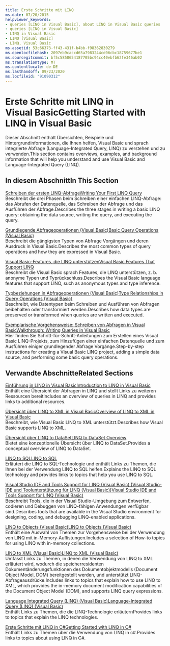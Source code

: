 ```yaml
---
title: Erste Schritte mit LINQ
ms.date: 07/20/2015
helpviewer_keywords:
- queries [LINQ in Visual Basic], about LINQ in Visual Basic queries
- queries [LINQ in Visual Basic]
- LINQ in Visual Basic
- LINQ [Visual Basic]
- LINQ, Visual Basic
ms.assetid: 53c66373-ff43-431f-b4bb-f98362830279
ms.openlocfilehash: 2097eb9caccd65a7983244cd06cbc18759677be1
ms.sourcegitcommit: bf5c5850654187705bc94cc40ebfb62fe346ab02
ms.translationtype: MT
ms.contentlocale: de-DE
ms.lasthandoff: 09/23/2020
ms.locfileid: "91090312"
---
```

# <a name="getting-started-with-linq-in-visual-basic"></a><span data-ttu-id="f8f57-102">Erste Schritte mit LINQ in Visual Basic</span><span class="sxs-lookup"><span data-stu-id="f8f57-102">Getting Started with LINQ in Visual Basic</span></span>

<span data-ttu-id="f8f57-103">Dieser Abschnitt enthält Übersichten, Beispiele und Hintergrundinformationen, die Ihnen helfen, Visual Basic und sprach integrierte Abfrage (Language-Integrated Query, LINQ) zu verstehen und zu verwenden.</span><span class="sxs-lookup"><span data-stu-id="f8f57-103">This section contains overviews, examples, and background information that will help you understand and use Visual Basic and Language-Integrated Query (LINQ).</span></span>  
  
## <a name="in-this-section"></a><span data-ttu-id="f8f57-104">In diesem Abschnitt</span><span class="sxs-lookup"><span data-stu-id="f8f57-104">In This Section</span></span>  

 [<span data-ttu-id="f8f57-105">Schreiben der ersten LINQ-Abfrage</span><span class="sxs-lookup"><span data-stu-id="f8f57-105">Writing Your First LINQ Query</span></span>](writing-your-first-linq-query.md)  
 <span data-ttu-id="f8f57-106">Beschreibt die drei Phasen beim Schreiben einer einfachen LINQ-Abfrage: das Abrufen der Datenquelle, das Schreiben der Abfrage und das Ausführen der Abfrage.</span><span class="sxs-lookup"><span data-stu-id="f8f57-106">Describes the three stages in writing a basic LINQ query: obtaining the data source, writing the query, and executing the query.</span></span>  
  
 [<span data-ttu-id="f8f57-107">Grundlegende Abfrageoperationen (Visual Basic)</span><span class="sxs-lookup"><span data-stu-id="f8f57-107">Basic Query Operations (Visual Basic)</span></span>](basic-query-operations.md)  
 <span data-ttu-id="f8f57-108">Beschreibt die gängigsten Typen von Abfrage Vorgängen und deren Ausdruck in Visual Basic.</span><span class="sxs-lookup"><span data-stu-id="f8f57-108">Describes the most common types of query operations and how they are expressed in Visual Basic.</span></span>  
  
 [<span data-ttu-id="f8f57-109">Visual Basic-Features, die LINQ unterstützen</span><span class="sxs-lookup"><span data-stu-id="f8f57-109">Visual Basic Features That Support LINQ</span></span>](features-that-support-linq.md)  
 <span data-ttu-id="f8f57-110">Beschreibt die Visual Basic sprach Features, die LINQ unterstützen, z. b. anonyme Typen und Typrückschluss.</span><span class="sxs-lookup"><span data-stu-id="f8f57-110">Describes the Visual Basic language features that support LINQ, such as anonymous types and type inference.</span></span>  
  
 [<span data-ttu-id="f8f57-111">Typbeziehungen in Abfrageoperationen (Visual Basic)</span><span class="sxs-lookup"><span data-stu-id="f8f57-111">Type Relationships in Query Operations (Visual Basic)</span></span>](type-relationships-in-query-operations.md)  
 <span data-ttu-id="f8f57-112">Beschreibt, wie Datentypen beim Schreiben und Ausführen von Abfragen beibehalten oder transformiert werden.</span><span class="sxs-lookup"><span data-stu-id="f8f57-112">Describes how data types are preserved or transformed when queries are written and executed.</span></span>  
  
 [<span data-ttu-id="f8f57-113">Exemplarische Vorgehensweise: Schreiben von Abfragen in Visual Basic</span><span class="sxs-lookup"><span data-stu-id="f8f57-113">Walkthrough: Writing Queries in Visual Basic</span></span>](walkthrough-writing-queries.md)  
 <span data-ttu-id="f8f57-114">Hier finden Sie Schritt-für-Schritt-Anleitungen zum Erstellen eines Visual Basic LINQ-Projekts, zum Hinzufügen einer einfachen Datenquelle und zum Ausführen einiger grundlegender Abfrage Vorgänge.</span><span class="sxs-lookup"><span data-stu-id="f8f57-114">Step-by-step instructions for creating a Visual Basic LINQ project, adding a simple data source, and performing some basic query operations.</span></span>  
  
## <a name="related-sections"></a><span data-ttu-id="f8f57-115">Verwandte Abschnitte</span><span class="sxs-lookup"><span data-stu-id="f8f57-115">Related Sections</span></span>  

 [<span data-ttu-id="f8f57-116">Einführung in LINQ in Visual Basic</span><span class="sxs-lookup"><span data-stu-id="f8f57-116">Introduction to LINQ in Visual Basic</span></span>](../../language-features/linq/introduction-to-linq.md)  
 <span data-ttu-id="f8f57-117">Enthält eine Übersicht der Abfragen in LINQ und stellt Links zu weiteren Ressourcen bereit</span><span class="sxs-lookup"><span data-stu-id="f8f57-117">Includes an overview of queries in LINQ and provides links to additional resources.</span></span>  
  
 [<span data-ttu-id="f8f57-118">Übersicht über LINQ to XML in Visual Basic</span><span class="sxs-lookup"><span data-stu-id="f8f57-118">Overview of LINQ to XML in Visual Basic</span></span>](../../language-features/xml/overview-of-linq-to-xml.md)  
 <span data-ttu-id="f8f57-119">Beschreibt, wie Visual Basic LINQ to XML unterstützt.</span><span class="sxs-lookup"><span data-stu-id="f8f57-119">Describes how Visual Basic supports LINQ to XML.</span></span>  
  
 [<span data-ttu-id="f8f57-120">Übersicht über LINQ to DataSet</span><span class="sxs-lookup"><span data-stu-id="f8f57-120">LINQ to DataSet Overview</span></span>](../../../../framework/data/adonet/linq-to-dataset-overview.md)  
 <span data-ttu-id="f8f57-121">Bietet eine konzeptionelle Übersicht über LINQ to DataSet.</span><span class="sxs-lookup"><span data-stu-id="f8f57-121">Provides a conceptual overview of LINQ to DataSet.</span></span>  
  
 [<span data-ttu-id="f8f57-122">LINQ to SQL</span><span class="sxs-lookup"><span data-stu-id="f8f57-122">LINQ to SQL</span></span>](../../../../framework/data/adonet/sql/linq/index.md)  
 <span data-ttu-id="f8f57-123">Erläutert die LINQ to SQL-Technologie und enthält Links zu Themen, die Ihnen bei der Verwendung LINQ to SQL helfen.</span><span class="sxs-lookup"><span data-stu-id="f8f57-123">Explains the LINQ to SQL technology and provides links to topics that help you use LINQ to SQL.</span></span>  
  
 [<span data-ttu-id="f8f57-124">Visual Studio IDE and Tools Support for LINQ (Visual Basic) (Visual Studio-IDE und Toolunterstützung für LINQ (Visual Basic))</span><span class="sxs-lookup"><span data-stu-id="f8f57-124">Visual Studio IDE and Tools Support for LINQ (Visual Basic)</span></span>](visual-studio-ide-and-tools-support-for-linq.md)  
 <span data-ttu-id="f8f57-125">Beschreibt Tools, die in der Visual Studio-Umgebung zum Entwerfen, codieren und Debuggen von LINQ-fähigen Anwendungen verfügbar sind.</span><span class="sxs-lookup"><span data-stu-id="f8f57-125">Describes tools that are available in the Visual Studio environment for designing, coding, and debugging LINQ-enabled applications.</span></span>  
  
 [<span data-ttu-id="f8f57-126">LINQ to Objects (Visual Basic)</span><span class="sxs-lookup"><span data-stu-id="f8f57-126">LINQ to Objects (Visual Basic)</span></span>](linq-to-objects.md)  
 <span data-ttu-id="f8f57-127">Enthält eine Auswahl von Themen zur Vorgehensweise bei der Verwendung von LINQ mit in-Memory-Auflistungen.</span><span class="sxs-lookup"><span data-stu-id="f8f57-127">Includes a selection of How-to topics for using LINQ with in-memory collections.</span></span>  
  
 [<span data-ttu-id="f8f57-128">LINQ to XML (Visual Basic)</span><span class="sxs-lookup"><span data-stu-id="f8f57-128">LINQ to XML (Visual Basic)</span></span>](../../../../standard/linq/linq-xml-overview.md)  
 <span data-ttu-id="f8f57-129">Umfasst Links zu Themen, in denen die Verwendung von LINQ to XML erläutert wird, wodurch die speicherresidenten Dokumentänderungsfunktionen des Dokumentobjektmodells (Document Object Model, DOM) bereitgestellt werden, und unterstützt LINQ-Abfrageausdrücke.</span><span class="sxs-lookup"><span data-stu-id="f8f57-129">Includes links to topics that explain how to use LINQ to XML, which provides the in-memory document modification capabilities of the Document Object Model (DOM), and supports LINQ query expressions.</span></span>  
  
 [<span data-ttu-id="f8f57-130">Language Integrated Query (LINQ) (Visual Basic)</span><span class="sxs-lookup"><span data-stu-id="f8f57-130">Language-Integrated Query (LINQ) (Visual Basic)</span></span>](index.md)  
 <span data-ttu-id="f8f57-131">Enthält Links zu Themen, die die LINQ-Technologie erläutern</span><span class="sxs-lookup"><span data-stu-id="f8f57-131">Provides links to topics that explain the LINQ technologies.</span></span>  
  
 [<span data-ttu-id="f8f57-132">Erste Schritte mit LINQ in C#</span><span class="sxs-lookup"><span data-stu-id="f8f57-132">Getting Started with LINQ in C#</span></span>](../../../../csharp/programming-guide/concepts/linq/index.md)  
 <span data-ttu-id="f8f57-133">Enthält Links zu Themen über die Verwendung von LINQ in c#.</span><span class="sxs-lookup"><span data-stu-id="f8f57-133">Provides links to topics about using LINQ in C#.</span></span>
